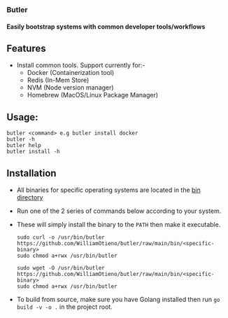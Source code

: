 ### Butler

#### Easily bootstrap systems with common developer tools/workflows


## Features
 - Install common tools. Support currently for:-
   - Docker (Containerization tool)
   - Redis (In-Mem Store)
   - NVM (Node version manager)
   - Homebrew (MacOS/Linux Package Manager)



## Usage:
    butler <command> e.g butler install docker
    butler -h
    butler help
    butler install -h


## Installation
 - All binaries for specific operating systems are located in the [bin directory](/bin)
 - Run one of the 2 series of commands below according to your system.
 - These will simply install the binary to the `PATH` then make it executable.

    ```shell
   sudo curl -o /usr/bin/butler https://github.com/WilliamOtieno/butler/raw/main/bin/<specific-binary>
   sudo chmod a+rwx /usr/bin/butler
   ``` 
   ```shell
   sudo wget -O /usr/bin/butler https://github.com/WilliamOtieno/butler/raw/main/bin/<specific-binary>
   sudo chmod a+rwx /usr/bin/butler
   ```

 - To build from source, make sure you have Golang installed then run ``go build -v -o .`` in the project root.
